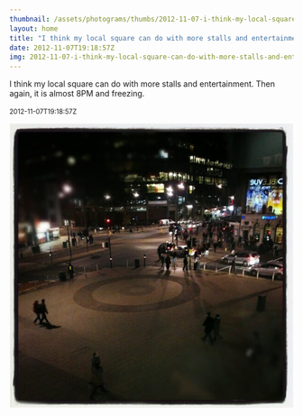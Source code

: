 ```yaml
---
thumbnail: /assets/photograms/thumbs/2012-11-07-i-think-my-local-square-can-do-with-more-stalls-and-entertainment--then-again--it-is-almost-8pm-and-freezing-.jpg
layout: home
title: "I think my local square can do with more stalls and entertainment. Then again, it is almost 8PM and freezing."
date: 2012-11-07T19:18:57Z
img: 2012-11-07-i-think-my-local-square-can-do-with-more-stalls-and-entertainment--then-again--it-is-almost-8pm-and-freezing-.jpg
---
```


I think my local square can do with more stalls and entertainment. Then again, it is almost 8PM and freezing.

<small>2012-11-07T19:18:57Z</small>

![I think my local square can do with more stalls and entertainment. Then again, it is almost 8PM and freezing.](2012-11-07-i-think-my-local-square-can-do-with-more-stalls-and-entertainment--then-again--it-is-almost-8pm-and-freezing-.jpg)
